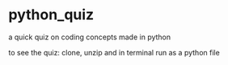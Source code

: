 # python_quiz

a quick quiz on coding concepts made in python

to see the quiz: clone, unzip and in terminal run as a python file
